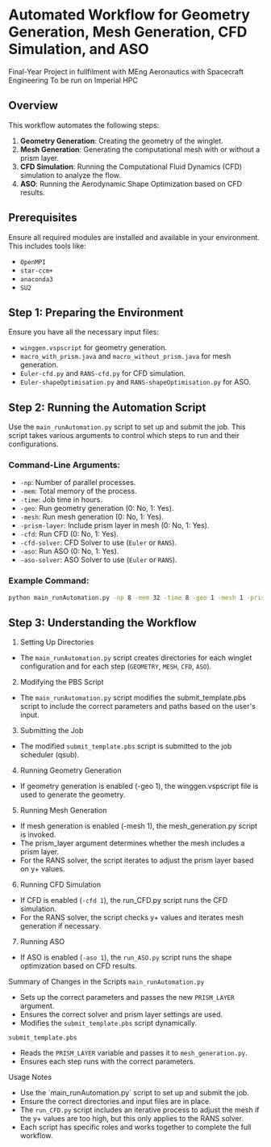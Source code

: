 # Automated Workflow for Geometry Generation, Mesh Generation, CFD Simulation, and ASO
Final-Year Project in fullfilment with MEng Aeronautics with Spacecraft Engineering
To be run on Imperial HPC

## Overview

This workflow automates the following steps:
1. **Geometry Generation**: Creating the geometry of the winglet.
2. **Mesh Generation**: Generating the computational mesh with or without a prism layer.
3. **CFD Simulation**: Running the Computational Fluid Dynamics (CFD) simulation to analyze the flow.
4. **ASO**: Running the Aerodynamic Shape Optimization based on CFD results.

## Prerequisites

Ensure all required modules are installed and available in your environment. This includes tools like:
- `OpenMPI`
- `star-ccm+`
- `anaconda3`
- `SU2`

## Step 1: Preparing the Environment

Ensure you have all the necessary input files:
- `winggen.vspscript` for geometry generation.
- `macro_with_prism.java` and `macro_without_prism.java` for mesh generation.
- `Euler-cfd.py` and `RANS-cfd.py` for CFD simulation.
- `Euler-shapeOptimisation.py` and `RANS-shapeOptimisation.py` for ASO.

## Step 2: Running the Automation Script

Use the `main_runAutomation.py` script to set up and submit the job. This script takes various arguments to control which steps to run and their configurations.

### Command-Line Arguments:
- `-np`: Number of parallel processes.
- `-mem`: Total memory of the process.
- `-time`: Job time in hours.
- `-geo`: Run geometry generation (0: No, 1: Yes).
- `-mesh`: Run mesh generation (0: No, 1: Yes).
- `-prism-layer`: Include prism layer in mesh (0: No, 1: Yes).
- `-cfd`: Run CFD (0: No, 1: Yes).
- `-cfd-solver`: CFD Solver to use (`Euler` or `RANS`).
- `-aso`: Run ASO (0: No, 1: Yes).
- `-aso-solver`: ASO Solver to use (`Euler` or `RANS`).

### Example Command:
```sh
python main_runAutomation.py -np 8 -mem 32 -time 8 -geo 1 -mesh 1 -prism-layer 1 -cfd 1 -cfd-solver rans -aso 1 -aso-solver rans
```

## Step 3: Understanding the Workflow

1. Setting Up Directories

- The `main_runAutomation.py` script creates directories for each winglet configuration and for each step (`GEOMETRY`, `MESH`, `CFD`, `ASO`).

2. Modifying the PBS Script

- The `main_runAutomation.py` script modifies the submit_template.pbs script to include the correct parameters and paths based on the user's input.

3. Submitting the Job

- The modified `submit_template.pbs` script is submitted to the job scheduler (qsub).

4. Running Geometry Generation

- If geometry generation is enabled (-geo 1), the winggen.vspscript file is used to generate the geometry.

5. Running Mesh Generation

- If mesh generation is enabled (-mesh 1), the mesh_generation.py script is invoked.
- The prism_layer argument determines whether the mesh includes a prism layer.
- For the RANS solver, the script iterates to adjust the prism layer based on y+ values.

6. Running CFD Simulation

- If CFD is enabled (`-cfd 1`), the run_CFD.py script runs the CFD simulation.
- For the RANS solver, the script checks y+ values and iterates mesh generation if necessary.

7. Running ASO

- If ASO is enabled (`-aso 1`), the `run_ASO.py` script runs the shape optimization based on CFD results.

Summary of Changes in the Scripts
`main_runAutomation.py`

- Sets up the correct parameters and passes the new `PRISM_LAYER` argument.
- Ensures the correct solver and prism layer settings are used.
- Modifies the `submit_template.pbs` script dynamically.

`submit_template.pbs`

- Reads the `PRISM_LAYER` variable and passes it to `mesh_generation.py`.
- Ensures each step runs with the correct parameters.

Usage Notes

- Use the `main_runAutomation.py´ script to set up and submit the job.
- Ensure the correct directories and input files are in place.
- The `run_CFD.py` script includes an iterative process to adjust the mesh if the y+ values are too high, but this only applies to the RANS solver.
- Each script has specific roles and works together to complete the full workflow.